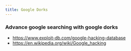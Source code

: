 ```yaml
---
title: Google Dorks
---
```


### Advance google searching with google dorks

- https://www.exploit-db.com/google-hacking-database
- https://en.wikipedia.org/wiki/Google_hacking